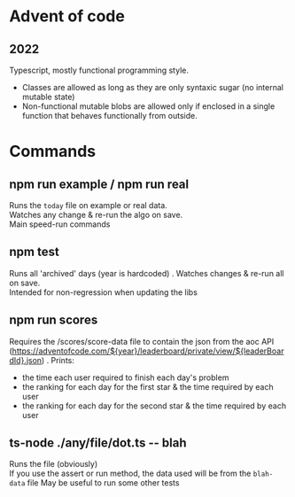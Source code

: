 # Advent of code
## 2022
Typescript, mostly functional programming style.
- Classes are allowed as long as they are only syntaxic sugar (no internal mutable state)
- Non-functional mutable blobs are allowed only if enclosed in a single function that behaves functionally from outside.

# Commands
## npm run example / npm run real

Runs the `today` file on example or real data.  
Watches any change & re-run the algo on save.  
Main speed-run commands

## npm test

Runs all 'archived' days (year is hardcoded) . 
Watches changes & re-run all on save.  
Intended for non-regression when updating the libs

## npm run scores
Requires the /scores/score-data file to contain the json from the aoc API (https://adventofcode.com/${year}/leaderboard/private/view/${leaderBoardId}.json) . 
Prints:
- the time each user required to finish each day's problem
- the ranking for each day for the first star & the time required by each user
- the ranking for each day for the second star & the time required by each user

## ts-node ./any/file/dot.ts -- blah

Runs the file (obviously)  
If you use the assert or run method, the data used will be from the `blah-data` file 
May be useful to run some other tests